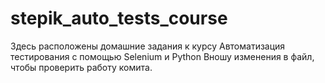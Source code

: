 # stepik_auto_tests_course
Здесь расположены домашние задания к курсу Автоматизация тестирования с помощью Selenium и Python
Вношу изменения в файл, чтобы проверить работу комита.
